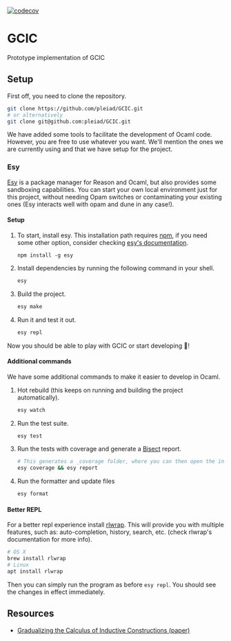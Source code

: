 [![codecov](https://codecov.io/gh/pleiad/GCIC/branch/cast_cic/graph/badge.svg?token=WT2VULQV1A)](https://codecov.io/gh/pleiad/GCIC)

# GCIC
Prototype implementation of GCIC

## Setup
First off, you need to clone the repository.
```bash
git clone https://github.com/pleiad/GCIC.git
# or alternatively
git clone git@github.com:pleiad/GCIC.git
```
We have added some tools to facilitate the development of Ocaml code. However, 
you are free to use whatever you want. We'll mention the ones we are currently using and that we have setup for the project.

### Esy 
[Esy](https://esy.sh/) is a package manager for Reason and Ocaml, but also provides 
some sandboxing capabilities. You can start your own local environment just for this 
project, without needing Opam switches or contaminating your existing ones (Esy interacts well with opam and dune in any case!). 
#### Setup
1. To start, install esy. This installation path requires [npm](https://www.npmjs.com/), if you need some 
other option, consider checking [esy's documentation](https://esy.sh/docs/en/getting-started.html).
    ```shell
    npm install -g esy
    ```
2. Install dependencies by running the following command in your shell.

    ```bash
    esy
    ```
3. Build the project.
    ```bash
    esy make
    ```
4. Run it and test it out.
   ```bash
   esy repl
   ```

Now you should be able to play with GCIC or start developing :tada:!


#### Additional commands
We have some additional commands to make it easier to develop in Ocaml.
1. Hot rebuild (this keeps on running and building the project automatically).
   ```bash
   esy watch
   ```
2. Run the test suite.
    ```bash
    esy test
    ```
3. Run the tests with coverage and generate a [Bisect](https://github.com/aantron/bisect_ppx) report.
    ```bash
    # This generates a _coverage folder, where you can then open the index.html file
    esy coverage && esy report
    ```
1. Run the formatter and update files
    ```bash
    esy format
    ```

#### Better REPL
For a better repl experience install [rlwrap](https://github.com/hanslub42/rlwrap). This will provide you with multiple features, such as: auto-completion, history, search, etc. (check rlwrap's documentation for more info).
```bash
# OS X 
brew install rlwrap
# Linux
apt install rlwrap
```
Then you can simply run the program as before `esy repl`.
You should see the changes in effect immediately. 

## Resources
- [Gradualizing the Calculus of Inductive Constructions (paper)](https://dl.acm.org/doi/10.1145/3495528)